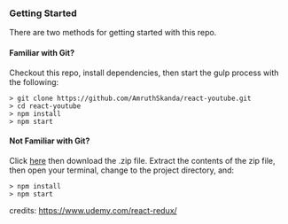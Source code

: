 ### Getting Started

There are two methods for getting started with this repo.

#### Familiar with Git?
Checkout this repo, install dependencies, then start the gulp process with the following:

```
> git clone https://github.com/AmruthSkanda/react-youtube.git
> cd react-youtube
> npm install
> npm start
```

#### Not Familiar with Git?
Click [here](https://github.com/AmruthSkanda/react-youtube/archive/master.zip) then download the .zip file.  Extract the contents of the zip file, then open your terminal, change to the project directory, and:

```
> npm install
> npm start
```
credits: https://www.udemy.com/react-redux/
